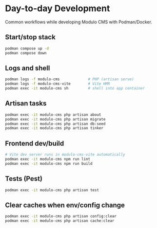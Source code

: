 # Day-to-day Development

Common workflows while developing Modulo CMS with Podman/Docker.

## Start/stop stack
```bash
podman compose up -d
podman compose down
```

## Logs and shell
```bash
podman logs -f modulo-cms             # PHP (artisan serve)
podman logs -f modulo-cms-vite        # Vite HMR
podman exec -it modulo-cms sh         # shell into app container
```

## Artisan tasks
```bash
podman exec -it modulo-cms php artisan about
podman exec -it modulo-cms php artisan migrate
podman exec -it modulo-cms php artisan db:seed
podman exec -it modulo-cms php artisan tinker
```

## Frontend dev/build
```bash
# Vite dev server runs in modulo-cms-vite automatically
podman exec -it modulo-cms npm run lint
podman exec -it modulo-cms npm run build
```

## Tests (Pest)
```bash
podman exec -it modulo-cms php artisan test
```

## Clear caches when env/config change
```bash
podman exec -it modulo-cms php artisan config:clear
podman exec -it modulo-cms php artisan cache:clear
```
